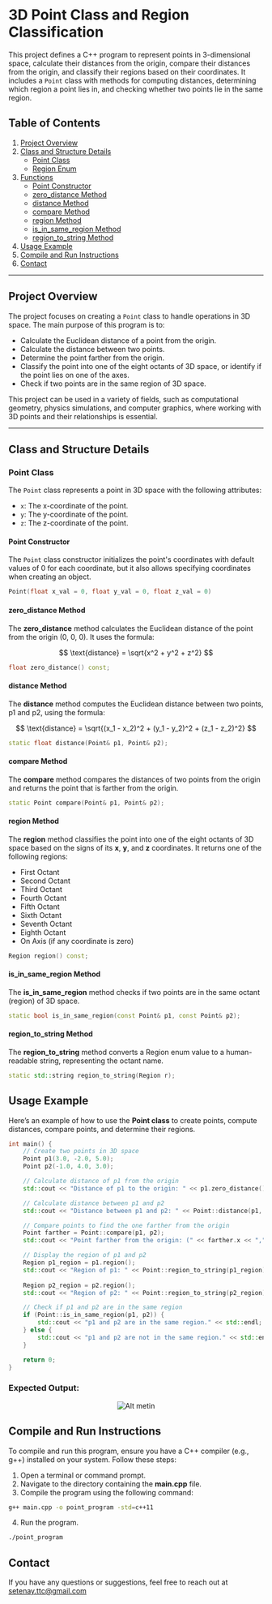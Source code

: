 # 3D Point Class and Region Classification

This project defines a C++ program to represent points in 3-dimensional space, calculate their distances from the origin, compare their distances from the origin, and classify their regions based on their coordinates. It includes a `Point` class with methods for computing distances, determining which region a point lies in, and checking whether two points lie in the same region.

## Table of Contents

1. [Project Overview](#project-overview)
2. [Class and Structure Details](#class-and-structure-details)
   - [Point Class](#point-class)
   - [Region Enum](#region-enum)
3. [Functions](#functions)
   - [Point Constructor](#point-constructor)
   - [zero_distance Method](#zero_distance-method)
   - [distance Method](#distance-method)
   - [compare Method](#compare-method)
   - [region Method](#region-method)
   - [is_in_same_region Method](#is_in_same_region-method)
   - [region_to_string Method](#region_to_string-method)
4. [Usage Example](#usage-example)
5. [Compile and Run Instructions](#compile-and-run-instructions)
6. [Contact](#contact)

---

## Project Overview

The project focuses on creating a `Point` class to handle operations in 3D space. The main purpose of this program is to:

- Calculate the Euclidean distance of a point from the origin.
- Calculate the distance between two points.
- Determine the point farther from the origin.
- Classify the point into one of the eight octants of 3D space, or identify if the point lies on one of the axes.
- Check if two points are in the same region of 3D space.

This project can be used in a variety of fields, such as computational geometry, physics simulations, and computer graphics, where working with 3D points and their relationships is essential.

---

## Class and Structure Details

### Point Class

The `Point` class represents a point in 3D space with the following attributes:

- `x`: The x-coordinate of the point.
- `y`: The y-coordinate of the point.
- `z`: The z-coordinate of the point.

#### Point Constructor
The `Point` class constructor initializes the point's coordinates with default values of 0 for each coordinate, but it also allows specifying coordinates when creating an object.

```cpp
Point(float x_val = 0, float y_val = 0, float z_val = 0)
```
#### zero_distance Method 
The **zero_distance** method calculates the Euclidean distance of the point from the origin (0, 0, 0). It uses the formula:

$$
\text{distance} = \sqrt{x^2 + y^2 + z^2}
$$

```cpp
float zero_distance() const;
```
#### distance Method
The **distance** method computes the Euclidean distance between two points, p1 and p2, using the formula:

$$
\text{distance} = \sqrt{(x_1 - x_2)^2 + (y_1 - y_2)^2 + (z_1 - z_2)^2}
$$

```cpp
static float distance(Point& p1, Point& p2);
```
#### compare Method
The **compare** method compares the distances of two points from the origin and returns the point that is farther from the origin.
```cpp
static Point compare(Point& p1, Point& p2);
```
#### region Method
The **region** method classifies the point into one of the eight octants of 3D space based on the signs of its **x**, **y**, and **z** coordinates. It returns one of the following regions:
- First Octant
- Second Octant
- Third Octant
- Fourth Octant
- Fifth Octant
- Sixth Octant
- Seventh Octant
- Eighth Octant
- On Axis (if any coordinate is zero)

```cpp
Region region() const;
```
#### is_in_same_region Method 
The **is_in_same_region** method checks if two points are in the same octant (region) of 3D space.
```cpp
static bool is_in_same_region(const Point& p1, const Point& p2);
```
#### region_to_string Method
The **region_to_string** method converts a Region enum value to a human-readable string, representing the octant name.
```cpp
static std::string region_to_string(Region r);
```

## Usage Example
Here’s an example of how to use the **Point class** to create points, compute distances, compare points, and determine their regions.

```cpp
int main() {
    // Create two points in 3D space
    Point p1(3.0, -2.0, 5.0);
    Point p2(-1.0, 4.0, 3.0);

    // Calculate distance of p1 from the origin
    std::cout << "Distance of p1 to the origin: " << p1.zero_distance() << std::endl;

    // Calculate distance between p1 and p2
    std::cout << "Distance between p1 and p2: " << Point::distance(p1, p2) << std::endl;

    // Compare points to find the one farther from the origin
    Point farther = Point::compare(p1, p2);
    std::cout << "Point farther from the origin: (" << farther.x << "," << farther.y << ", " << farther.z << ")" << std::endl;

    // Display the region of p1 and p2
    Region p1_region = p1.region();
    std::cout << "Region of p1: " << Point::region_to_string(p1_region) << std::endl;
    
    Region p2_region = p2.region();
    std::cout << "Region of p2: " << Point::region_to_string(p2_region) << std::endl;

    // Check if p1 and p2 are in the same region
    if (Point::is_in_same_region(p1, p2)) {
        std::cout << "p1 and p2 are in the same region." << std::endl;
    } else {
        std::cout << "p1 and p2 are not in the same region." << std::endl;
    }

    return 0;
}
```
### Expected Output:
<p align="center">
  <img src="https://github.com/user-attachments/assets/ea3c1316-a277-47df-aa13-79d647e6d5ab" alt="Alt metin" />
</p>

## Compile and Run Instructions
To compile and run this program, ensure you have a C++ compiler (e.g., g++) installed on your system. Follow these steps:
1. Open a terminal or command prompt.
2. Navigate to the directory containing the **main.cpp** file.
3. Compile the program using the following command:
```bash
g++ main.cpp -o point_program -std=c++11
```
4. Run the program.
```bash
./point_program
```

## Contact 
If you have any questions or suggestions, feel free to reach out at setenay.ttc@gmail.com













